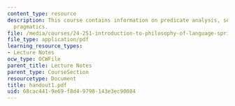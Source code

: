 ```yaml
---
content_type: resource
description: This course contains information on predicate analysis, semantics and
  pragmatics.
file: /media/courses/24-251-introduction-to-philosophy-of-language-spring-2005/68cac4419e69f8d49798143e3ec90084_handout1.pdf
file_type: application/pdf
learning_resource_types:
- Lecture Notes
ocw_type: OCWFile
parent_title: Lecture Notes
parent_type: CourseSection
resourcetype: Document
title: handout1.pdf
uid: 68cac441-9e69-f8d4-9798-143e3ec90084
---
```

